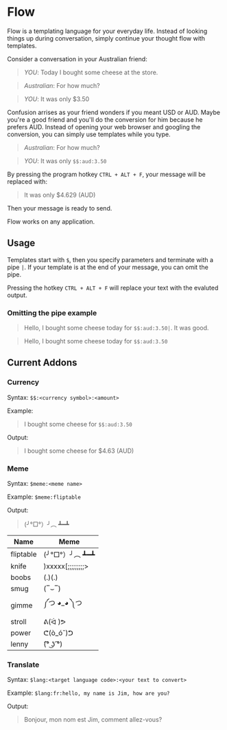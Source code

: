 # Flow

Flow is a templating language for your everyday life. Instead of looking things up during conversation, simply continue
your thought flow with templates.

Consider a conversation in your Australian friend:

> *YOU*: Today I bought some cheese at the store.

> *Australian*: For how much?

> *YOU*: It was only $3.50

Confusion arrises as your friend wonders if you meant USD or AUD.
Maybe you're a good friend and you'll do the conversion for him because he prefers AUD.
Instead of opening your web browser and googling the conversion, you can simply use templates while you type.

> *Australian*: For how much?

> *YOU*: It was only `$$:aud:3.50`

By pressing the program hotkey `CTRL + ALT + F`, your message will be replaced with:

> It was only $4.629 (AUD)

Then your message is ready to send.

Flow works on any application.


## Usage

Templates start with `$`, then you specify parameters and terminate with a pipe `|`. If your template is at
the end of your message, you can omit the pipe.

Pressing the hotkey `CTRL + ALT + F` will replace your text with the evaluted output.

### Omitting the pipe example
> Hello, I bought some cheese today for `$$:aud:3.50|`. It was good.

> Hello, I bought some cheese today for `$$:aud:3.50`


## Current Addons

### Currency

Syntax:
`$$:<currency symbol>:<amount>`

Example:
> I bought some cheese for `$$:aud:3.50`

Output:
> I bought some cheese for $4.63 (AUD)

### Meme
Syntax:
`$meme:<meme name>`

Example: 
`$meme:fliptable`

Output:
> (╯°□°）╯︵ ┻━┻

| Name      | Meme              |
|-----------|-------------------|
| fliptable | (╯°□°）╯︵ ┻━┻    |
| knife     | )xxxxx[;;;;;;;;;> |
| boobs     | (.)(.)            |
| smug      | (‾⌣‾)             |
| gimme     | ༼つ ◕_◕ ༽つ       |
| stroll    | ᕕ(ᐛ )ᕗ            |
| power     | ᕦ(ò_óˇ)ᕤ          |
| lenny     | (͡° ͜ʖ ͡°)           |


### Translate
Syntax: 
`$lang:<target language code>:<your text to convert>`

Example: 
`$lang:fr:hello, my name is Jim, how are you?`

Output: 
> Bonjour, mon nom est Jim, comment allez-vous?
